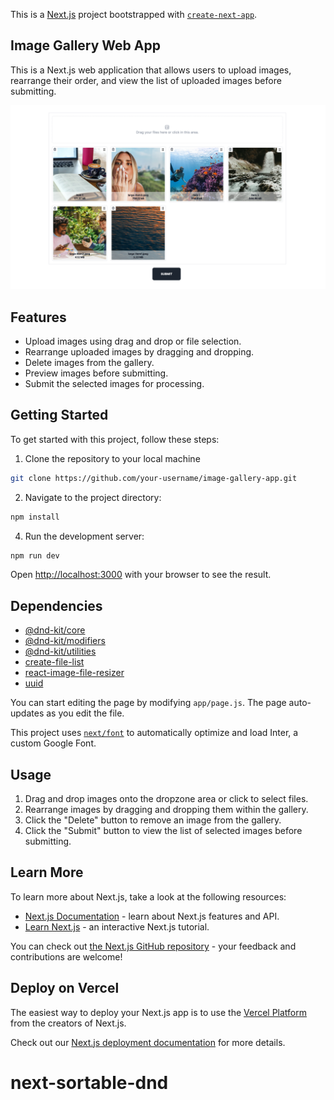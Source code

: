 This is a [Next.js](https://nextjs.org/) project bootstrapped with [`create-next-app`](https://github.com/vercel/next.js/tree/canary/packages/create-next-app).

## Image Gallery Web App

This is a Next.js web application that allows users to upload images, rearrange their order, and view the list of uploaded images before submitting.

[![alt text](public/images/web-app-screenshot.png)](https://next-sortable-dnd.vercel.app/)

## Features

- Upload images using drag and drop or file selection.
- Rearrange uploaded images by dragging and dropping.
- Delete images from the gallery.
- Preview images before submitting.
- Submit the selected images for processing.

## Getting Started

To get started with this project, follow these steps:

1. Clone the repository to your local machine

```bash
git clone https://github.com/your-username/image-gallery-app.git
```

2. Navigate to the project directory:

```bash
npm install
```

4. Run the development server:

```bash
npm run dev
```

Open [http://localhost:3000](http://localhost:3000) with your browser to see the result.

## Dependencies

- [@dnd-kit/core](https://dndkit.com/)
- [@dnd-kit/modifiers](https://dndkit.com/)
- [@dnd-kit/utilities](https://dndkit.com/)
- [create-file-list](https://www.npmjs.com/package/create-file-list)
- [react-image-file-resizer](https://www.npmjs.com/package/react-image-file-resizer)
- [uuid](https://www.npmjs.com/package/uuid)

You can start editing the page by modifying `app/page.js`. The page auto-updates as you edit the file.

This project uses [`next/font`](https://nextjs.org/docs/basic-features/font-optimization) to automatically optimize and load Inter, a custom Google Font.

## Usage

1. Drag and drop images onto the dropzone area or click to select files.
2. Rearrange images by dragging and dropping them within the gallery.
3. Click the "Delete" button to remove an image from the gallery.
4. Click the "Submit" button to view the list of selected images before submitting.

## Learn More

To learn more about Next.js, take a look at the following resources:

- [Next.js Documentation](https://nextjs.org/docs) - learn about Next.js features and API.
- [Learn Next.js](https://nextjs.org/learn) - an interactive Next.js tutorial.

You can check out [the Next.js GitHub repository](https://github.com/vercel/next.js/) - your feedback and contributions are welcome!

## Deploy on Vercel

The easiest way to deploy your Next.js app is to use the [Vercel Platform](https://vercel.com/new?utm_medium=default-template&filter=next.js&utm_source=create-next-app&utm_campaign=create-next-app-readme) from the creators of Next.js.

Check out our [Next.js deployment documentation](https://nextjs.org/docs/deployment) for more details.

# next-sortable-dnd
